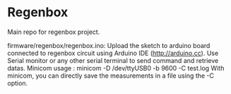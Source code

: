 Regenbox
========

Main repo for regenbox project.

firmware/regenbox/regenbox.ino:
  Upload the sketch to arduino board connected to regenbox circuit using Arduino IDE (http://arduino.cc).
  Use Serial monitor or any other serial terminal to send command and retrieve datas.
  Minicom usage : minicom -D /dev/ttyUSB0 -b 9600 -C test.log
  With minicom, you can directly save the measurements in a file using the -C option.

